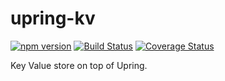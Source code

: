 # upring-kv

[![npm version][npm-badge]][npm-url]
[![Build Status][travis-badge]][travis-url]
[![Coverage Status][coveralls-badge]][coveralls-url]

Key Value store on top of Upring.

[coveralls-badge]: https://coveralls.io/repos/github/mcollina/upring-kv/badge.svg?branch=master
[coveralls-url]: https://coveralls.io/github/mcollina/upring-kv?branch=master
[npm-badge]: https://badge.fury.io/js/upring-kv.svg
[npm-url]: https://badge.fury.io/js/upring-kv
[travis-badge]: https://api.travis-ci.org/mcollina/upring-kv.svg
[travis-url]: https://travis-ci.org/mcollina/upring-kv
